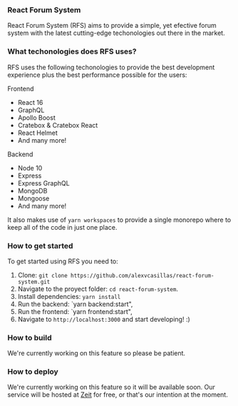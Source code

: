 ### React Forum System

React Forum System (RFS) aims to provide a simple, yet efective forum system with the latest cutting-edge techonologies out there in the market.

### What techonologies does RFS uses?

RFS uses the following techonologies to provide the best development experience plus the best performance possible for the users:

Frontend

- React 16
- GraphQL
- Apollo Boost
- Cratebox & Cratebox React
- React Helmet
- And many more!

Backend

- Node 10
- Express
- Express GraphQL
- MongoDB
- Mongoose
- And many more!

It also makes use of `yarn workspaces` to provide a single monorepo where to keep all of the code in just one place.

### How to get started

To get started using RFS you need to:

1. Clone: `git clone https://github.com/alexvcasillas/react-forum-system.git`
2. Navigate to the proyect folder: `cd react-forum-system`.
3. Install dependencies: `yarn install`
4. Run the backend: `yarn backend:start",
5. Run the frontend: `yarn frontend:start",
6. Navigate to `http://localhost:3000` and start developing! :)

### How to build

We're currently working on this feature so please be patient.

### How to deploy

We're currently working on this feature so it will be available soon. Our service will be hosted at [Zeit](https://zeit.co) for free, or that's our intention at the moment.
